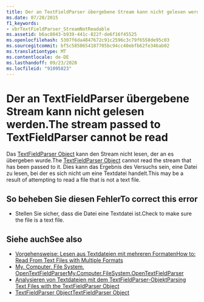```yaml
---
title: Der an TextFieldParser übergebene Stream kann nicht gelesen werden.
ms.date: 07/20/2015
f1_keywords:
- vbrTextFieldParser_StreamNotReadable
ms.assetid: b6ac8043-b939-441c-822f-de6f16f45525
ms.openlocfilehash: 5307f6da4847672c91c2596c3c79f6558de95c03
ms.sourcegitcommit: bf5c5850654187705bc94cc40ebfb62fe346ab02
ms.translationtype: MT
ms.contentlocale: de-DE
ms.lasthandoff: 09/23/2020
ms.locfileid: "91095823"
---
```

# <a name="the-stream-passed-to-textfieldparser-cannot-be-read"></a><span data-ttu-id="5b425-102">Der an TextFieldParser übergebene Stream kann nicht gelesen werden.</span><span class="sxs-lookup"><span data-stu-id="5b425-102">The stream passed to TextFieldParser cannot be read</span></span>

<span data-ttu-id="5b425-103">Das [TextFieldParser Object](../language-reference/objects/textfieldparser-object.md) kann den Stream nicht lesen, der an es übergeben wurde.</span><span class="sxs-lookup"><span data-stu-id="5b425-103">The [TextFieldParser Object](../language-reference/objects/textfieldparser-object.md) cannot read the stream that has been passed to it.</span></span> <span data-ttu-id="5b425-104">Dies kann das Ergebnis des Versuchs sein, eine Datei zu lesen, bei der es sich nicht um eine Textdatei handelt.</span><span class="sxs-lookup"><span data-stu-id="5b425-104">This may be a result of attempting to read a file that is not a text file.</span></span>  
  
## <a name="to-correct-this-error"></a><span data-ttu-id="5b425-105">So beheben Sie diesen Fehler</span><span class="sxs-lookup"><span data-stu-id="5b425-105">To correct this error</span></span>  
  
- <span data-ttu-id="5b425-106">Stellen Sie sicher, dass die Datei eine Textdatei ist.</span><span class="sxs-lookup"><span data-stu-id="5b425-106">Check to make sure the file is a text file.</span></span>  
  
## <a name="see-also"></a><span data-ttu-id="5b425-107">Siehe auch</span><span class="sxs-lookup"><span data-stu-id="5b425-107">See also</span></span>

- [<span data-ttu-id="5b425-108">Vorgehensweise: Lesen aus Textdateien mit mehreren Formaten</span><span class="sxs-lookup"><span data-stu-id="5b425-108">How to: Read From Text Files with Multiple Formats</span></span>](../developing-apps/programming/drives-directories-files/how-to-read-from-text-files-with-multiple-formats.md)
- [<span data-ttu-id="5b425-109">My. Computer. File System. OpenTextFieldParser</span><span class="sxs-lookup"><span data-stu-id="5b425-109">My.Computer.FileSystem.OpenTextFieldParser</span></span>](xref:Microsoft.VisualBasic.FileIO.FileSystem.OpenTextFieldParser%2A)
- [<span data-ttu-id="5b425-110">Analysieren von Textdateien mit dem TextFieldParser-Objekt</span><span class="sxs-lookup"><span data-stu-id="5b425-110">Parsing Text Files with the TextFieldParser Object</span></span>](../developing-apps/programming/drives-directories-files/parsing-text-files-with-the-textfieldparser-object.md)
- [<span data-ttu-id="5b425-111">TextFieldParser Object</span><span class="sxs-lookup"><span data-stu-id="5b425-111">TextFieldParser Object</span></span>](../language-reference/objects/textfieldparser-object.md)
